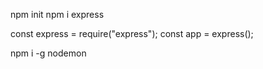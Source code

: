 npm init
npm i express

const express = require("express");
const app = express();

npm i -g nodemon

